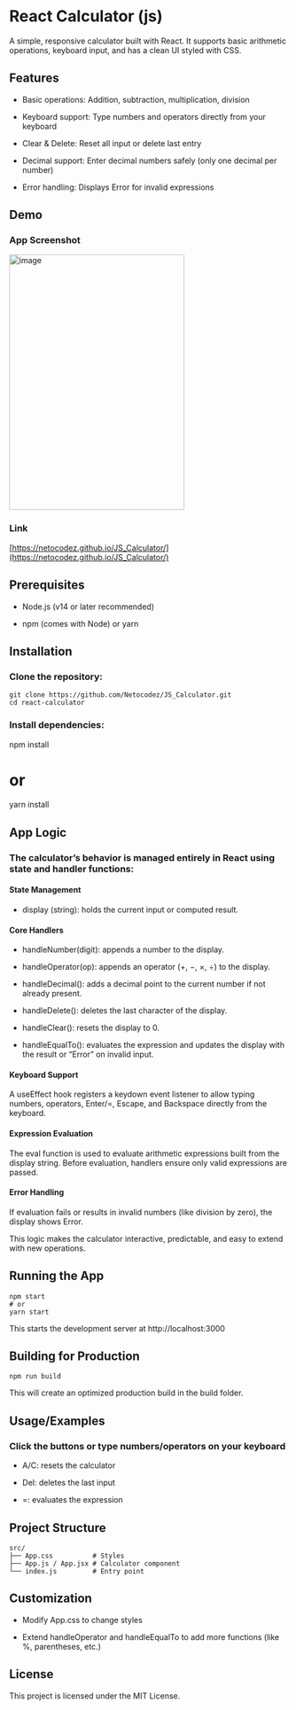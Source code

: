 
# React Calculator (js)

A simple, responsive calculator built with React. It supports basic arithmetic operations, keyboard input, and has a clean UI styled with CSS. 


## Features

- Basic operations: Addition, subtraction, multiplication, division

- Keyboard support: Type numbers and operators directly from your keyboard

- Clear & Delete: Reset all input or delete last entry

- Decimal support: Enter decimal numbers safely (only one decimal per number)

- Error handling: Displays Error for invalid expressions


## Demo

### App Screenshot
<img width="316" height="461" alt="image" src="https://github.com/user-attachments/assets/9b3f8556-6ecd-4bf4-91ab-5ead23a6bc81" />

### Link
[https://netocodez.github.io/JS_Calculator/](https://netocodez.github.io/JS_Calculator/)

## Prerequisites

- Node.js (v14 or later recommended)

- npm (comes with Node) or yarn
## Installation

### Clone the repository:

```
git clone https://github.com/Netocodez/JS_Calculator.git
cd react-calculator

```

### Install dependencies:
npm install
# or
yarn install

    
## App Logic

### The calculator’s behavior is managed entirely in React using state and handler functions:

#### State Management

- display (string): holds the current input or computed result.

#### Core Handlers

- handleNumber(digit): appends a number to the display.

- handleOperator(op): appends an operator (+, −, ×, ÷) to the display.

- handleDecimal(): adds a decimal point to the current number if not already present.

- handleDelete(): deletes the last character of the display.

- handleClear(): resets the display to 0.

- handleEqualTo(): evaluates the expression and updates the display with the result or “Error” on invalid input.

#### Keyboard Support
A useEffect hook registers a keydown event listener to allow typing numbers, operators, Enter/=, Escape, and Backspace directly from the keyboard.

#### Expression Evaluation
The eval function is used to evaluate arithmetic expressions built from the display string. Before evaluation, handlers ensure only valid expressions are passed.

#### Error Handling
If evaluation fails or results in invalid numbers (like division by zero), the display shows Error.

This logic makes the calculator interactive, predictable, and easy to extend with new operations.
## Running the App

```
npm start
# or
yarn start

```

This starts the development server at http://localhost:3000
## Building for Production

```
npm run build

```

This will create an optimized production build in the build folder.
## Usage/Examples

### Click the buttons or type numbers/operators on your keyboard

- A/C: resets the calculator

- Del: deletes the last input

- =: evaluates the expression


## Project Structure

```
src/
├── App.css          # Styles
├── App.js / App.jsx # Calculator component
└── index.js         # Entry point

```
## Customization

- Modify App.css to change styles

- Extend handleOperator and handleEqualTo to add more functions (like %, parentheses, etc.)
## License

This project is licensed under the MIT License.

